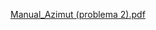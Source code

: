 [Manual_Azimut (problema 2).pdf](https://github.com/deydrums/tm4c123gh6pm_assembler/files/6366478/Manual_Azimut.problema.2.pdf)
